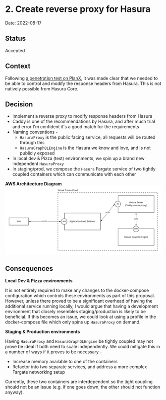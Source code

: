# 2. Create reverse proxy for Hasura

Date: 2022-08-17

## Status

Accepted

## Context

Following [a penetration test on PlanX](https://trello.com/c/UKLRlUBu/1970-jumpsec-security-audit), it was made clear that we needed to be able to control and modify the response headers from Hasura. This is not natively possible from Hasura Core.

## Decision

- Implement a reverse proxy to modify response headers from Hasura
- Caddy is one of the recommendations by Hasura, and after much trial and error I'm confident it's a good match for the requirements
- Naming conventions -  
  - `HasuraProxy` is the public facing service, all requests will be routed through this
  - `HasuraGraphQLEngine` is the Hasura we know and love, and is not publicly exposed
- In local dev & Pizza (test) environments, we spin up a brand new independent `HasuraProxy`
- In staging/prod, we compose the `Hasura` Fargate service of two tightly coupled containers which can communicate with each other

**AWS Architecture Diagram**
![AWS Architecture Diagram](./img/0002-create-reverse-proxy-for-hasura.jpg)

## Consequences

**Local Dev & Pizza environments**

It is not entirely required to make any changes to the docker-compose configuration which controls these environments as part of this proposal. However, unless there proved to be a significant overhead of having the additional service running locally, I would argue that having a development environment that closely resembles staging/production is likely to be beneficial. If this becomes an issue, we could look at using a profile in the docker-compose file which only spins up `HasuraProxy` on demand.

**Staging & Production environments**

Having `HasuraProxy` and `HasuraGraphQLEngine` be tightly coupled may not prove be ideal if both need to scale independently. We could mitigate this in a number of ways if it proves to be necessary - 
 - Increase memory available to one of the containers
 - Refactor into two separate services, and address a more complex Fargate networking setup

Currently, these two containers are interdependent so the tight coupling should not be an issue (e.g. if one goes down, the other should not function anyway).

